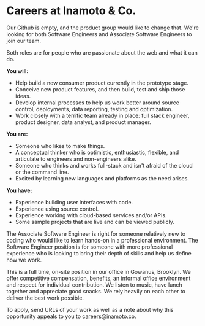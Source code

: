 # Careers at Inamoto & Co.

Our Github is empty, and the product group would like to change that.  We're looking for both Software Engineers and Associate Software Engineers to join our team.

Both roles are for people who are passionate about the web and what it can do.

**You will:**
* Help build a new consumer product currently in the prototype stage.
* Conceive new product features, and then build, test and ship those ideas.
* Develop internal processes to help us work better around source control, deployments, data reporting, testing and optimization.
* Work closely with a terrific team already in place: full stack engineer, product designer, data analyst, and product manager.

**You are:**
* Someone who likes to make things.
* A conceptual thinker who is optimistic, enthusiastic, flexible, and articulate to engineers and non-engineers alike.
* Someone who thinks and works full-stack and isn't afraid of the cloud or the command line.
* Excited by learning new languages and platforms as the need arises.

**You have:**
* Experience building user interfaces with code.
* Experience using source control.
* Experience working with cloud-based services and/or APIs.
* Some sample projects that are live and can be viewed publicly.

The Associate Software Engineer is right for someone relatively new to coding who would like to learn hands-on in a professional environment. The Software Engineer position is for someone with more professional experience who is looking to bring their depth of skills and help us define how we work.

This is a full time, on-site position in our office in Gowanus, Brooklyn. We offer competitive compensation, benefits, an informal office environment and respect for individual contribution. We listen to music, have lunch together and appreciate good snacks. We rely heavily on each other to deliver the best work possible.

To apply, send URLs of your work as well as a note about why this opportunity appeals to you to [careers@inamoto.co](mailto:careers@inamoto.co).
